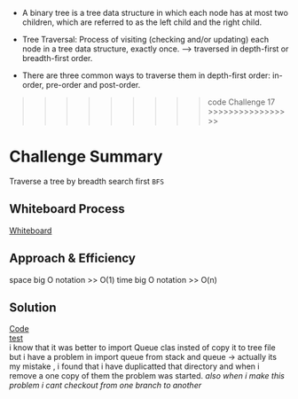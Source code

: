 - A binary tree is a tree data structure in which each node has at most two children, which are referred to as the left child and the right child.

- Tree Traversal: Process of visiting (checking and/or updating) each node in a tree data structure, exactly once.
--> traversed in depth-first or breadth-first order.
- There are three common ways to traverse them in depth-first order: in-order, pre-order and post-order.



>>>>>>>>> code Challenge 17 >>>>>>>>>>>>>>>>>
# Challenge Summary
Traverse a tree by breadth search first `BFS`

## Whiteboard Process
[Whiteboard](./breadth.PNG)

## Approach & Efficiency
space big O notation >> O(1)
time big O notation >> O(n)

## Solution
[Code](./trees/trees.py)\
[test](./tests/test_trees.py)\
i know that it was better to import Queue clas insted of copy it to tree file but i have a problem in import queue from stack and queue -> actually its my mistake , i found that i have duplicatted that directory and when i remove a one copy of them the problem was started. 
*also when i make this problem i cant checkout from one branch to another* 